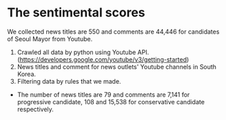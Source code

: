 # The sentimental scores
We collected news titles are 550 and comments are 44,446 for candidates of Seoul Mayor from Youtube.
1. Crawled all data by python using Youtube API.
   (https://developers.google.com/youtube/v3/getting-started)
2. News titles and comment for news outlets' Youtube channels in South Korea.
3. Filtering data by rules that we made.
  * The number of news titles are 79 and comments are 7,141 for progressive candidate, 108 and 15,538 for conservative candidate respectively.
